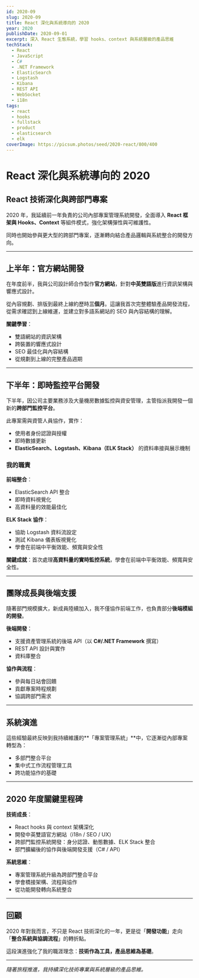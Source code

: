 ```yaml
---
id: 2020-09
slug: 2020-09
title: React 深化與系統導向的 2020
year: 2020
publishDate: 2020-09-01
excerpt: 深入 React 生態系統，學習 hooks、context 與系統層級的產品思維
techStack:
  - React
  - JavaScript
  - C#
  - .NET Framework
  - ElasticSearch
  - Logstash
  - Kibana
  - REST API
  - WebSocket
  - i18n
tags:
  - react
  - hooks
  - fullstack
  - product
  - elasticsearch
  - elk
coverImage: https://picsum.photos/seed/2020-react/800/400
---
```


# React 深化與系統導向的 2020

## React 技術深化與跨部門專案

2020 年，我延續前一年負責的公司內部專案管理系統開發，全面導入 **React 框架與 Hooks、Context** 等組件模式，強化架構彈性與可維護性。

同時也開始參與更大型的跨部門專案，逐漸轉向結合產品邏輯與系統整合的開發方向。

---

## 上半年：官方網站開發

在年度前半，我與公司設計師合作製作**官方網站**，針對**中英雙語版**進行資訊架構與響應式設計。

從內容規劃、排版到最終上線約歷時**三個月**。這讓我首次完整體驗產品開發流程，從需求確認到上線維運，並建立對多語系網站的 SEO 與內容結構的理解。

**關鍵學習**：
- 雙語網站的資訊架構
- 跨裝置的響應式設計
- SEO 最佳化與內容結構
- 從規劃到上線的完整產品週期

---

## 下半年：即時監控平台開發

下半年，因公司主要業務涉及大量機房數據監控與資安管理，主管指派我開發一個新的**跨部門監控平台**。

此專案需與資管人員協作，實作：
- 使用者身份認證與授權
- 即時數據更新
- **ElasticSearch、Logstash、Kibana（ELK Stack）** 的資料串接與展示機制

### 我的職責

**前端整合**：
- ElasticSearch API 整合
- 即時資料視覺化
- 高資料量的效能最佳化

**ELK Stack 協作**：
- 協助 Logstash 資料流設定
- 測試 Kibana 儀表板視覺化
- 學會在前端中平衡效能、頻寬與安全性

**關鍵成就**：首次處理**高資料量的實時監控系統**，學會在前端中平衡效能、頻寬與安全性。

---

## 團隊成長與後端支援

隨著部門規模擴大，新成員陸續加入，我不僅協作前端工作，也負責部分**後端模組的開發**。

**後端開發**：
- 支援資產管理系統的後端 API（以 **C#/.NET Framework** 撰寫）
- REST API 設計與實作
- 資料庫整合

**協作與流程**：
- 參與每日站會回饋
- 貢獻專案時程規劃
- 協調跨部門需求

---

## 系統演進

這些經驗最終反映到我持續維護的**「專案管理系統」**中，它逐漸從內部專案轉型為：
- 多部門整合平台
- 集中式工作流程管理工具
- 跨功能協作的基礎

---

## 2020 年度關鍵里程碑

**技術成長**：
- React hooks 與 context 架構深化
- 開發中英雙語官方網站（i18n / SEO / UX）
- 跨部門監控系統開發：身分認證、動態數據、ELK Stack 整合
- 部門擴編後的協作與後端開發支援（C# / API）

**系統思維**：
- 專案管理系統升級為跨部門整合平台
- 學會橋接架構、流程與協作
- 從功能開發轉向系統整合

---

## 回顧

2020 年對我而言，不只是 React 技術深化的一年，更是從「**開發功能**」走向「**整合系統與協調流程**」的轉折點。

這段演進強化了我的職涯理念：**技術作為工具，產品思維為基礎**。

---

_隨著旅程推進，我持續深化技術專業與系統層級的產品思維。_
